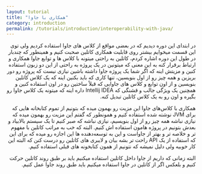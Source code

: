 ```yaml
---
layout: tutorial
title: "همکاری با جاوا"
category: introduction
permalink: /tutorials/introduction/interoperability-with-java/
---
```



<div dir="rtl" markdown="1">



در ابتدای این دوره دیدیم که در بعضی مواقع از کلاس های جاوا استفاده کردیم ولی توی این قسمت میخوایم بیشتر روی قابلیت همکاری کاتلین صحبت کنیم و همینطور که چندبار در طول این دوره اشاره کردم، کاتلین به راحتی میتونه با کلاس ها و توابع جاوا همکاری و ارتباط برقرار کنه به این معنی که میتونین در یک پروژه به راحتی از این دو زبون استفاده کنین و مزیتش اینه که اگر شما یک پروژه جاوا داشته باشین نیازی نیست که پروژه رو دور بریزین و همه چیز رو از اول بنویسین، تنها کاری که باید بکنین اینه که یک کلاس کاتلین بنویسین و از اون توابع و کلاس های جاوایی که قبلاً ساختین رو در اون استفاده کنین و همچنین یک ویژگی جالب و قشنگی که Intellij IDEA داره اینه که میتونه یک کلاس جاوا رو بگیره و اون رو به یک کلاس کاتلین تبدیل کنه.

همکاری با  کلاس‌های جاوا این مزیت رو بهمون میده که بتونیم از تموم کتابخانه هایی که برای JVM نوشته شده استفاده کنیم و همونطور که گفتم این مزیت رو بهمون میده که نیازی نباشه همه چیز رو از اول بنویسیم، نیازی نباشه که صبر کنیم تا یک سیستم بالابیاد و بعدش بتونیم در پروژه هامون استفاده اش کنیم. البته که خب به مراتب کاتلین با مفهوم تر و خلاصه تر و بهتر از جاواست و این به توسعه‌دهنده ها این اجازه رو میده که برای این که استفاده از یک API راحت تر بشه بیان و لایبری های کاتلین رو درست کنن که البته این کار خوبیه ولی دلیل نمیشه که نتونیم از همون کتابخونه های قبلی استفاده کنیم.

البته زمانی که داریم از جاوا داخل کاتلین استفاده میکنیم باید بر طبق روند کاتلین حرکت کنیم و بلعکس اگر از کاتلین در جاوا استفاده میکنیم باید طبق روند جاوا عمل کنیم.

</div>
